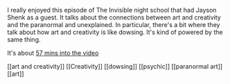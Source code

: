 I really enjoyed this episode of The Invisible night school that had Jayson Shenk as a guest. It talks about the connections between art and creativity and the paranormal and unexplained. In particular, there's a bit where they talk about how art and creativity is like dowsing. It's kind of powered by the same thing.

It's about [57 mins into the video](https://www.youtube.com/live/f78IRxqA8FU?feature=share)

[[art and creativity]] [[Creativity]] [[dowsing]] [[psychic]] [[paranormal art]] [[art]]
